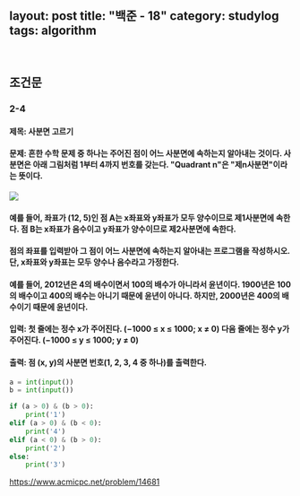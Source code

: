﻿
layout: post
title: "백준 - 18"
category: studylog
tags: algorithm
---

<br>

## 조건문

### 2-4

#### 제목: 사분면 고르기

#### 문제: 흔한 수학 문제 중 하나는 주어진 점이 어느 사분면에 속하는지 알아내는 것이다. 사분면은 아래 그림처럼 1부터 4까지 번호를 갖는다. "Quadrant n"은 "제n사분면"이라는 뜻이다.

![](https://velog.velcdn.com/images/dlsdud9098/post/760a0d7e-e895-400b-bc9e-6c36579c9f1c/image.png)

#### 예를 들어, 좌표가 (12, 5)인 점 A는 x좌표와 y좌표가 모두 양수이므로 제1사분면에 속한다. 점 B는 x좌표가 음수이고 y좌표가 양수이므로 제2사분면에 속한다.

#### 점의 좌표를 입력받아 그 점이 어느 사분면에 속하는지 알아내는 프로그램을 작성하시오. 단, x좌표와 y좌표는 모두 양수나 음수라고 가정한다.

#### 예를 들어, 2012년은 4의 배수이면서 100의 배수가 아니라서 윤년이다. 1900년은 100의 배수이고 400의 배수는 아니기 때문에 윤년이 아니다. 하지만, 2000년은 400의 배수이기 때문에 윤년이다.

#### 입력: 첫 줄에는 정수 x가 주어진다. (−1000 ≤ x ≤ 1000; x ≠ 0) 다음 줄에는 정수 y가 주어진다. (−1000 ≤ y ≤ 1000; y ≠ 0)

#### 출력: 점 (x, y)의 사분면 번호(1, 2, 3, 4 중 하나)를 출력한다.

```python
a = int(input())
b = int(input())

if (a > 0) & (b > 0):
    print('1')
elif (a > 0) & (b < 0):
    print('4')
elif (a < 0) & (b > 0):
    print('2')
else:
    print('3')
```

https://www.acmicpc.net/problem/14681